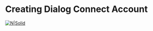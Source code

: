 # Creating Dialog Connect Account

[![N|Solid](http://www.ideamart.lk/web/wp-content/uploads/2016/09/1-3.png)](#) 

